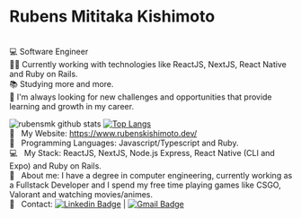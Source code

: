 

# Rubens Mititaka Kishimoto

 <br/> :computer: Software Engineer
 <br/> 👨‍💻 Currently working with technologies like ReactJS, NextJS, React Native and Ruby on Rails. 
 <br/> :books: Studying more and more.
 <br/> :rocket:  I'm always looking for new challenges and opportunities that provide learning and growth in my career.
 
 ![rubensmk github stats](https://github-readme-stats-sigma-five.vercel.app/api?username=rubensmk&show_icons=true&theme=vue-dark)
[![Top Langs](https://github-readme-stats-sigma-five.vercel.app/api/top-langs/?username=rubensmk&layout=compact&theme=vue-dark)](https://github.com/rubensmk/github-readme-stats)
<br/> 🔗 &nbsp; My Website: https://www.rubenskishimoto.dev/
 <br/> :purple_heart: &nbsp; Programming Languages: Javascript/Typescript and Ruby.
 <br/> :computer: &nbsp; My Stack: ReactJS, NextJS, Node.js Express, React Native (CLI and Expo) and Ruby on Rails.
 <br/> 💬  &nbsp; About me: I have a degree in computer engineering, currently working as a Fullstack Developer and I spend my free time playing games like CSGO, Valorant and watching movies/animes.
 <br/> 📩 &nbsp; Contact:
[![Linkedin Badge](https://img.shields.io/badge/-RubensKishimoto-blue?style=flat-square&logo=Linkedin&logoColor=white&link=https://www.linkedin.com/in/rubens-kishimoto/)](https://www.linkedin.com/in/rubens-kishimoto/) 
| 
[![Gmail Badge](https://img.shields.io/badge/-rubenskishimoto@gmail.com-c14438?style=flat-square&logo=Gmail&logoColor=white&link=mailto:rubenskishimoto@gmail.com)](mailto:rubenskishimoto@gmail.com)
